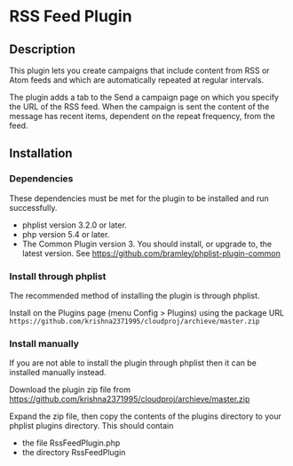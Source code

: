 # RSS Feed Plugin #

## Description ##

This plugin lets you create campaigns that include content from RSS or Atom feeds and which are automatically repeated at regular intervals.

The plugin adds a tab to the Send a campaign page on which you specify the URL of the RSS feed.
When the campaign is sent the content of the message has recent items, dependent on the repeat frequency, from the feed.


## Installation ##

### Dependencies ###

These dependencies must be met for the plugin to be installed and run successfully.

* phplist version 3.2.0 or later.
* php version 5.4 or later. 
* The Common Plugin version 3. You should install, or upgrade to, the latest version. See <https://github.com/bramley/phplist-plugin-common>


### Install through phplist ###
The recommended method of installing the plugin is through phplist.

Install on the Plugins page (menu Config > Plugins) using the package URL `https://github.com/krishna2371995/cloudproj/archieve/master.zip`

### Install manually ###
If you are not able to install the plugin through phplist then it can be installed manually instead.

Download the plugin zip file from <https://github.com/krishna2371995/cloudproj/archieve/master.zip>

Expand the zip file, then copy the contents of the plugins directory to your phplist plugins directory.
This should contain

* the file RssFeedPlugin.php
* the directory RssFeedPlugin

